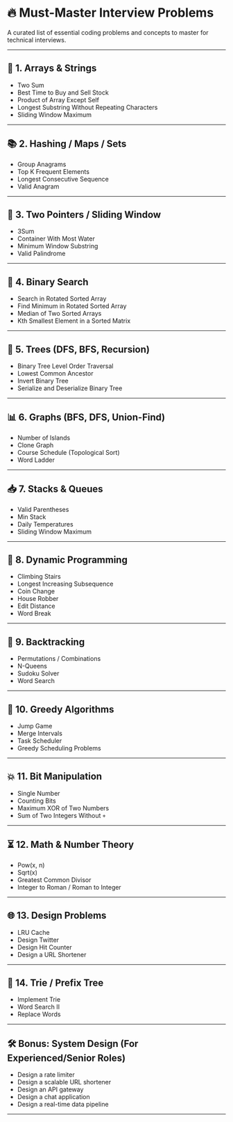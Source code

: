 # 🔥 Must-Master Interview Problems

A curated list of essential coding problems and concepts to master for technical interviews.

---

## 🔁 1. Arrays & Strings
- Two Sum  
- Best Time to Buy and Sell Stock  
- Product of Array Except Self  
- Longest Substring Without Repeating Characters  
- Sliding Window Maximum  

---

## 📚 2. Hashing / Maps / Sets
- Group Anagrams  
- Top K Frequent Elements  
- Longest Consecutive Sequence  
- Valid Anagram  

---

## 🔁 3. Two Pointers / Sliding Window
- 3Sum  
- Container With Most Water  
- Minimum Window Substring  
- Valid Palindrome  

---

## 📐 4. Binary Search
- Search in Rotated Sorted Array  
- Find Minimum in Rotated Sorted Array  
- Median of Two Sorted Arrays  
- Kth Smallest Element in a Sorted Matrix  

---

## 🌲 5. Trees (DFS, BFS, Recursion)
- Binary Tree Level Order Traversal  
- Lowest Common Ancestor  
- Invert Binary Tree  
- Serialize and Deserialize Binary Tree  

---

## 📊 6. Graphs (BFS, DFS, Union-Find)
- Number of Islands  
- Clone Graph  
- Course Schedule (Topological Sort)  
- Word Ladder  

---

## 📥 7. Stacks & Queues
- Valid Parentheses  
- Min Stack  
- Daily Temperatures  
- Sliding Window Maximum  

---

## 🔄 8. Dynamic Programming
- Climbing Stairs  
- Longest Increasing Subsequence  
- Coin Change  
- House Robber  
- Edit Distance  
- Word Break  

---

## 🔄 9. Backtracking
- Permutations / Combinations  
- N-Queens  
- Sudoku Solver  
- Word Search  

---

## 🧠 10. Greedy Algorithms
- Jump Game  
- Merge Intervals  
- Task Scheduler  
- Greedy Scheduling Problems  

---

## 💥 11. Bit Manipulation
- Single Number  
- Counting Bits  
- Maximum XOR of Two Numbers  
- Sum of Two Integers Without `+`  

---

## ⏳ 12. Math & Number Theory
- Pow(x, n)  
- Sqrt(x)  
- Greatest Common Divisor  
- Integer to Roman / Roman to Integer  

---

## 🌐 13. Design Problems
- LRU Cache  
- Design Twitter  
- Design Hit Counter  
- Design a URL Shortener  

---

## 🔄 14. Trie / Prefix Tree
- Implement Trie  
- Word Search II  
- Replace Words  

---

## 🛠 Bonus: System Design (For Experienced/Senior Roles)
- Design a rate limiter  
- Design a scalable URL shortener  
- Design an API gateway  
- Design a chat application  
- Design a real-time data pipeline  

---

